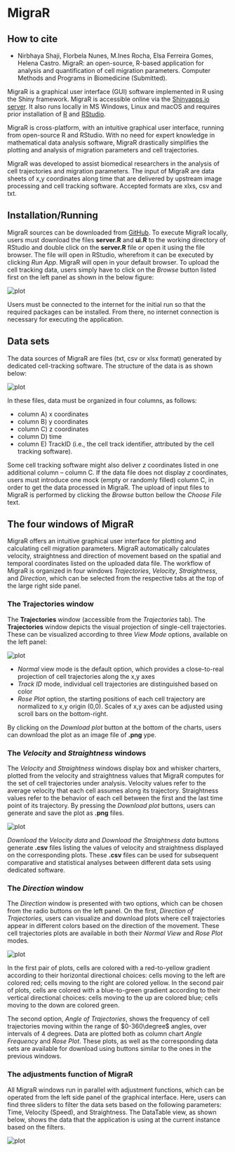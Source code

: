 
# MigraR

## How to cite

- Nirbhaya Shaji, Florbela Nunes, M.Ines Rocha, Elsa Ferreira Gomes, Helena Castro. MigraR: an open-source, R-based application for analysis and
quantification of cell migration parameters. Computer Methods and Programs in Biomedicine (Submitted). 


MigraR is a graphical user interface (GUI) software  implemented in R using the Shiny framework. MigraR is accessible online via the [Shinyapps.io server](https://nirbhaya-shaji.shinyapps.io/migrar/). It also runs locally in MS Windows, Linux and macOS and requires prior installation of [R](https://www.r-project.org/) and [RStudio](https://www.rstudio.com/products/rstudio/download/). 

MigraR is cross-platform, with an intuitive graphical user interface, running from open-source R and RStudio. With no need for expert knowledge in mathematical data analysis software, MigraR drastically simplifies the plotting and analysis of migration parameters and cell trajectories. 

MigraR was developed to assist biomedical researchers in the analysis of cell trajectories and migration parameters. The input of MigraR are data sheets of x,y coordinates along time that are delivered by upstream image processing and cell tracking software. Accepted formats are xlxs, csv and txt.  

## Installation/Running

MigraR sources can be downloaded from [GitHub](https://github.com/nirbhayashaji/MigraR.git). To execute MigraR locally, users must download the files **server.R** and **ui.R** to the working directory of RStudio and double click on the **server.R** file or open it using the file browser. The file will open in RStudio, wherefrom it can be executed by clicking _Run App_. MigraR will open in your default browser. To upload the cell tracking data, users simply have to click on the _Browse_ button listed first on the left panel as shown in the below figure:

![plot](https://github.com/nirbhayashaji/MigraR/blob/main/images/BrowseNew.png)

Users must be connected to the internet for the initial run so that the required packages can be installed. From there, no internet connection is necessary for executing the application.

## Data sets

The data sources of MigraR are files (txt, csv or xlsx format) generated by dedicated cell-tracking software. The structure of the data is as shown below:

![plot](https://github.com/nirbhayashaji/MigraR/blob/main/images/DataStructure.png)

In these files, data must be organized in four columns, as follows:
- column A) x coordinates
- column B) y coordinates
- column C) z coordinates
- column D) time
- column E) TrackID (i.e., the cell track identifier, attributed by the cell tracking software). 


Some cell tracking software might also deliver $z$ coordinates listed in one additional column – column C. If the data file does not display $z$ coordinates, users must introduce one mock (empty or randomly filled) column C, in order to get the data processed in MigraR. The upload of input files to MigraR is performed by clicking the _Browse_ button bellow the _Choose File_ text. 

## The four windows of MigraR
MigraR offers an intuitive graphical user interface for plotting and calculating cell migration parameters. MigraR automatically calculates velocity, straightness and direction of movement based on the spatial and temporal coordinates listed on the uploaded data file. The workflow of MigraR is organized in four windows _Trajectories_, _Velocity_, _Straightness_, and _Direction_, which can be selected from the respective tabs at the top of the large right side panel.

### The **Trajectories** window
The **Trajectories** window (accessible from the _Trajectories_ tab). The **Trajectories** window depicts the visual projection of single-cell trajectories. These can be visualized according to three _View Mode_ options, available on the left panel:

![plot](https://github.com/nirbhayashaji/MigraR/blob/main/images/Trajectories.png)

- _Normal_ view mode is the default option, which provides a close-to-real projection of cell trajectories along the x,y axes
- _Track ID_ mode, individual cell trajectories are distinguished based on color
- _Rose Plot_ option, the starting positions of each cell trajectory are normalized to x,y origin (0,0). Scales of x,y axes can be adjusted using scroll bars on the bottom-right.

By clicking on the _Download plot_ button at the bottom of the charts, users can download the plot as an image file of **.png** ype.

### The _Velocity_ and _Straightness_ windows

The _Velocity_ and _Straightness_ windows display box and whisker charters, plotted from the velocity and straightness values that MigraR computes for the set of cell trajectories under analysis. Velocity values refer to the average velocity that each cell assumes along its trajectory. Straightness values refer to the behavior of each cell between the first and the last time point of its trajectory. By pressing the _Download plot_ buttons, users can generate and save the plot as **.png** files.

![plot](https://github.com/nirbhayashaji/MigraR/blob/main/images/VelocityStraightness.png)

_Download the Velocity data_ and _Download the Straightness data_ buttons generate **.csv** files listing the values of velocity and straightness displayed on the corresponding plots. These **.csv** files can be used for subsequent comparative and statistical analyses between different data sets using dedicated software.

### The _Direction_ window

The _Direction_ window is presented with two options, which can be chosen from the radio buttons on the left panel. On the first, _Direction of Trajectories,_ users can visualize and download plots where cell trajectories appear in different colors based on the direction of the movement. These cell trajectories plots are available in both their _Normal View_ and _Rose Plot_ modes. 

![plot](https://github.com/nirbhayashaji/MigraR/blob/main/images/Directions.png)


In the first pair of plots, cells are colored with a red-to-yellow gradient according to their horizontal directional choices: cells moving to the left are colored red; cells moving to the right are colored yellow. In the second pair of plots, cells are colored with a blue-to-green gradient according to their vertical directional choices: cells moving to the up are colored blue; cells moving to the down are colored green. 

The second option, _Angle of Trajectories_, shows the frequency of cell trajectories moving within the range of  $0-360\degree$ angles, over intervals of 4 degrees. Data are plotted both as column chart _Angle Frequency_ and _Rose Plot_. These plots, as well as the corresponding data sets are available for download using buttons similar to the ones in the previous windows. 


### The adjustments function of MigraR

All MigraR windows run in parallel with adjustment functions, which can be operated from the left side panel of the graphical interface. Here, users can find three sliders to filter the data sets based on the following parameters: Time, Velocity (Speed), and Straightness. The DataTable view, as shown below, shows the data that the application is using at the current instance based on the filters. 

![plot](https://github.com/nirbhayashaji/MigraR/blob/main/images/DataTable.png)


